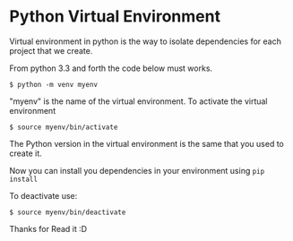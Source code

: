 Python Virtual Environment
=========================

Virtual environment in python is the way to isolate dependencies for each project that we create.

From python 3.3 and forth the code below must works.

```console
$ python -m venv myenv
```

"myenv" is the name of the virtual environment.
To activate the virtual environment

```console
$ source myenv/bin/activate
```

The Python version in the virtual environment is the same that you used to create it.

Now you can install you dependencies in your environment using ```pip install```

To deactivate use:

```console
$ source myenv/bin/deactivate
```

Thanks for Read it :D
